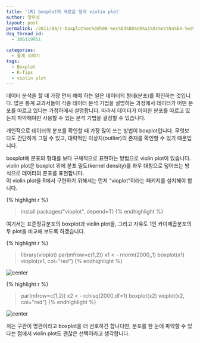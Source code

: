 ```yaml
---
title: '[R] boxplot의 새로운 형태 violin plot'
author: 양우성
layout: post
permalink: /2011/04/r-boxplot%ec%9d%98-%ec%83%88%eb%a1%9c%ec%9a%b4-%ed%98%95%ed%83%9c-violin-plot/
dsq_thread_id:
  - 306119951

categories:
  - 통계 이야기
tags:
  - Boxplot
  - R-Tips
  - violin plot
---
```

데이터 분석을 할 때 가장 먼저 해야 하는 일은 데이터의 형태(분포)를 확인하는 것입니다. 많은 통계 교과서들이 각종 데이터 분석 기법을 설명하는 과정에서 데이터가 어떤 분포를 따르고 있다는 가정하에서 설명합니다. 따라서 데이터가 어떠한 분포를 따르고 있는지 파악해야만 사용할 수 있는 분석 기법을 결정할 수 있습니다.

개인적으로 데이터의 분포를 확인할 때 가장 많이 쓰는 방법이 boxplot입니다. 무엇보다도 간단하게 그릴 수 있고, 대략적인 이상치(outlier)의 존재를 확인할 수 있기 때문입니다.  

  
boxplot에 분포의 형태를 보다 구체적으로 표현하는 방법으로 violin plot이 있습니다. violin plot은 boxplot 위에 분포 밀도(kernel density)를 좌우 대칭으로 덮어쓰는 방식으로 데이터의 분포를 표현합니다.  
이 violin plot을 R에서 구현하기 위해서는 먼저 &#8220;vioplot&#8221;이라는 패키지를 설치해야 합니다.

{% highlight r %}
> install.packages("vioplot", depend=T)
{% endhighlight %}

여기서는 표준정규분포의 boxplot과 violin plot을, 그리고 자유도 1인 카이제곱분포의 두 plot을 비교해 보도록 하겠습니다.

{% highlight r %}
> library(vioplot)
> par(mfrow=c(1,2))
> x1 < - rnorm(2000,,1)
> boxplot(x1)
> vioplot(x1, col="red")
{% endhighlight %}

![center](http://i0.wp.com/wsyang.com/wp-content/uploads/2011/04/vioplot1.png)


{% highlight r %}
> par(mfrow=c(1,2))
> x2 < - rchisq(2000,df=1)
> boxplot(x2)
> vioplot(x2, col="red")
{% endhighlight %}


![center](http://i0.wp.com/wsyang.com/wp-content/uploads/2011/04/vioplot2.png)

저는 구관이 명관이라고 boxplot을 더 선호하긴 합니다만, 분포를 한 눈에 파악할 수 있다는 점에서 violin plot도 괜찮은 선택이라고 생각합니다.